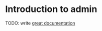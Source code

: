 # Introduction to admin

TODO: write [great documentation](http://jacobian.org/writing/great-documentation/what-to-write/)
